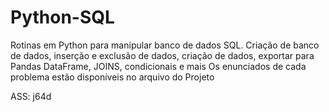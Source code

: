 # Python-SQL
Rotinas em Python para manipular banco de dados SQL. Criação de banco de dados, inserção e exclusão de dados, criação de dados, exportar para Pandas DataFrame, JOINS, condicionais e mais
Os enunciados de cada problema estão disponíveis no arquivo do Projeto 



ASS: j64d